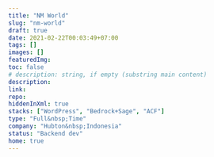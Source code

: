 ```yaml
---
title: "NM World"
slug: "nm-world"
draft: true
date: 2021-02-22T00:03:49+07:00
tags: []
images: []
featuredImg:
toc: false
# description: string, if empty (substring main content)
description:
link:
repo:
hiddenInXml: true
stacks: ["WordPress", "Bedrock+Sage", "ACF"]
type: "Full&nbsp;Time"
company: "Hubton&nbsp;Indonesia"
status: "Backend dev"
home: true
---
```

